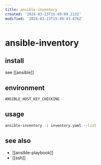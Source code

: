```yaml
---
title: ansible-inventory
created: '2024-03-23T15:49:09.213Z'
modified: '2024-03-23T15:49:43.876Z'
---
```


# ansible-inventory

> 

## install

see [[ansible]]

## environment

```sh
ANSIBLE_HOST_KEY_CHECKING
```

## usage

```sh
ansible-inventory -i inventory.yaml --list
```

## see also

- [[ansible-playbook]]
- [[ssh]]
